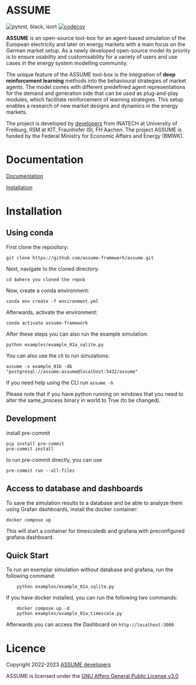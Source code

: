 # ASSUME
![pytest, black, isort](https://github.com/assume-framework/assume/actions/workflows/lint-pytest.yml/badge.svg)
[![codecov](https://codecov.io/gh/assume-framework/assume/branch/main/graph/badge.svg?token=CZ4FO7P57H)](https://codecov.io/gh/assume-framework/assume)

**ASSUME** is an open-source tool-box for an agent-based simulation
of the European electricity and later on energy markets with a main
focus on the German market setup. As a newly developed open-source
model its priority is to ensure usability and customisability
for a variety of users and use cases in the energy system modelling community.

The unique feature of the ASSUME tool-box is the integration of **deep reinforcement
learning** methods into the behavioural strategies of market agents.
The model comes with different predefined agent representations for the demand and
generation side that can be used as plug-and-play modules,
which facilitate reinforcement of learning strategies.
This setup enables a research of new market designs and dynamics in the energy markets.

The project is developed by [developers](https://assume.readthedocs.io/en/latest/developers.html) from INATECH at University of Freiburg, IISM at KIT, Fraunhofer ISI, FH Aachen.
The project ASSUME is funded by the Federal Ministry for Economic
Affairs and Energy (BMWK).

Documentation
=============

[Documentation](https://assume.readthedocs.io/en/latest/)

[Installation](https://assume.readthedocs.io/en/latest/installation.html)


Installation
============

Using conda
-----------

First clone the repository:

```
git clone https://github.com/assume-framework/assume.git
```

Next, navigate to the cloned directory:

```
cd $where you cloned the repo$
```

Now, create a conda environment:

```
conda env create -f environment.yml
```

Afterwards, activate the environment:
```
conda activate assume-framework
```

After these steps you can also run the example simulation:

```
python examples/example_01a_sqlite.py
```

You can also use the cli to run simulations:

```
assume -s example_01b -db "postgresql://assume:assume@localhost:5432/assume"
```

If you need help using the CLI run `assume -h`


Please note that if you have python running on windows that you need to alter the same_process binary in world to True (to be changed).


Development
-----------

install pre-commit

```
pip install pre-commit
pre-commit install
```

to run pre-commit directly, you can use

```
pre-commit run --all-files
```

Access to database and dashboards
---------------------------------
To save the simulation results to a database and be able to analyze them using Grafan dashboards, install the docker container:

```
docker compose up
```

This will start a container for timescaledb and grafana with preconfigured grafana dashboard.

Quick Start
-----------

To run an exemplar simulation without database and grafana, run the following command:
```
    python examples/example_01a_sqlite.py
```

If you have docker installed, you can run the following two commands:
```
    docker compose up -d
    python examples/example_01a_timescale.py
```

Afterwards you can access the Dashboard on `http://localhost:3000`

Licence
=======

Copyright 2022-2023 [ASSUME developers](https://assume.readthedocs.io/en/latest/developers.html)

ASSUME is licensed under the [GNU Affero General Public License v3.0](./LICENSE)
